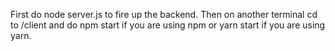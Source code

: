 First do node server.js to fire up the backend.
Then on another terminal cd to /client and do npm start if you are using npm or yarn start if you are using yarn.
